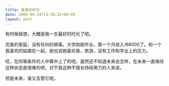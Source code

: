```yaml
---
title: 最美的时光
date: 2006-04-24T13:36:32+00:00
layout: post
---
```

有时候我想，大概是我一生最好的时光了吧。

完美的家庭，没有任何的祸事。大学刚刚毕业，第一个月收入冲6000了。和一个我喜欢的姑娘在一起，她也说她喜欢我，旅游，没有工作和学业上的压力。

哎，在同等条件的人中算中上了的吧。虽然还不知道未来会怎样，在未来一直保持这种状态是很难的吧，对于我这种不擅长持续用力的人来说。

但是未来，谁又去管它呢。
